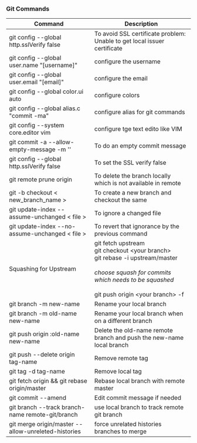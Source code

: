### Git Commands

Command | Description
--------|------------
git config --global http.sslVerify false | To avoid SSL certificate problem: Unable to get local issuer certificate
git config --global user.name "[username]" | configure the username
git config --global user.email "[email]" | configure the email
git config --global color.ui auto | configure colors
git config --global alias.c "commit -ma" | configure alias for git commands
git config --system core.editor vim | configure tge text edito like VIM
git commit -a --allow-empty-message -m '' | To do an empty commit message
git config --global http.sslVerify false | To set the SSL verify false
git remote prune origin | To delete the branch locally which is not available in remote
git -b checkout < new_branch_name > | To create a new branch and checkout the same
git update-index --assume-unchanged < file > | To ignore a changed file
git update-index --no-assume-unchanged < file > | To revert that ignorance by the previous command
Squashing for Upstream |git fetch upstream <br/>git checkout \<your branch\><br/>git rebase -i upstream/master<br/><br/><I>choose squash for commits which needs to be squashed</I><br/><br/>git push origin \<your branch\> -f
git branch -m new-name | Rename your local branch
git branch -m old-name new-name | Rename your local branch when on a different branch
git push origin :old-name new-name | Delete the old-name remote branch and push the new-name local branch
git push --delete origin tag-name | Remove remote tag
git tag -d tag-name | Remove local tag
git fetch origin && git rebase origin/master | Rebase local branch with remote master
git commit --amend | Edit commit message if needed
git branch --track branch-name remote-git/branch | use local branch to track remote git branch
git merge origin/master --allow-unreleted-histories | force unrelated histories branches to merge
